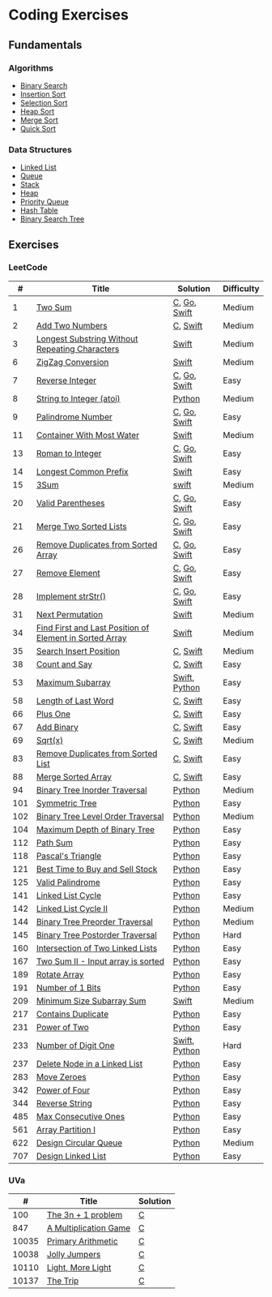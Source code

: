 # Coding Exercises

## Fundamentals
### Algorithms
- [Binary Search](./fundamentals/binary_search)
- [Insertion Sort](./fundamentals/insertion_sort)
- [Selection Sort](./fundamentals/selection_sort)
- [Heap Sort](./fundamentals/heap_sort)
- [Merge Sort](./fundamentals/merge_sort)
- [Quick Sort](./fundamentals/quick_sort)

### Data Structures
- [Linked List](./fundamentals/linked_list)
- [Queue](./fundamentals/queue)
- [Stack](./fundamentals/stack)
- [Heap](./fundamentals/heap)
- [Priority Queue](./fundamentals/priority_queue)
- [Hash Table](./fundamentals/hash_table)
- [Binary Search Tree](./fundamentals/binary_search_tree)

## Exercises
### LeetCode
| # | Title | Solution | Difficulty |
|---|-------|----------|------------|
|1|[Two Sum](https://leetcode.com/problems/two-sum/)| [C](./leetcode-c/lc_001.c), [Go](./leetcode-go/lc_001.go), [Swift](./leetcode-swift/lc_001.swift)|Medium|
|2|[Add Two Numbers](https://leetcode.com/problems/add-two-numbers/)| [C](./leetcode-c/lc_002.c), [Swift](./leetcode-swift/lc_002.swift)|Medium|
|3|[Longest Substring Without Repeating Characters](https://leetcode.com/problems/longest-substring-without-repeating-characters/)|[Swift](./leetcode-swift/lc_003.swift)|Medium|
|6|[ZigZag Conversion](https://leetcode.com/problems/zigzag-conversion/)|[Swift](./leetcode-swift/lc_006.swift)|Medium|
|7|[Reverse Integer](https://leetcode.com/problems/reverse-integer/)| [C](./leetcode-c/lc_002.c), [Go](./leetcode-go/lc_002.go), [Swift](./leetcode-swift/lc_007.swift)|Easy|
|8|[String to Integer (atoi)](https://leetcode.com/problems/string-to-integer-atoi/)|[Python](./leetcode-python/lc_008.py)|Medium|
|9|[Palindrome Number](https://leetcode.com/problems/palindrome-number/)| [C](./leetcode-c/lc_009.c), [Go](./leetcode-go/lc_009.go), [Swift](./leetcode-swift/lc_009.swift)|Easy|
|11|[Container With Most Water](https://leetcode.com/problems/container-with-most-water/)|[Swift](./leetcode-swift/lc_011.swift)|Medium|
|13|[Roman to Integer](https://leetcode.com/problems/roman-to-integer/)| [C](./leetcode-c/lc_013.c), [Go](./leetcode-go/lc_013.go), [Swift](./leetcode-swift/lc_013.swift)|Easy|
|14|[Longest Common Prefix](https://leetcode.com/problems/longest-common-prefix/)|[Swift](./leetcode-swift/lc_014.swift)|Easy|
|15|[3Sum](https://leetcode.com/problems/3sum/)|[swift](./leetcode-swift/lc_015.swift)|Medium|
|20|[Valid Parentheses](https://leetcode.com/problems/valid-parentheses/)| [C](./leetcode-c/lc_020.c), [Go](./leetcode-go/lc_020.go), [Swift](./leetcode-swift/lc_020.swift)|Easy|
|21|[Merge Two Sorted Lists](https://leetcode.com/problems/merge-two-sorted-lists/)| [C](./leetcode-c/lc_021.c), [Go](./leetcode-go/lc_021.go), [Swift](./leetcode-swift/lc_021.swift)|Easy|
|26|[Remove Duplicates from Sorted Array](https://leetcode.com/problems/remove-duplicates-from-sorted-array/)| [C](./leetcode-c/lc_026.c), [Go](./leetcode-go/lc_026.go), [Swift](./leetcode-swift/lc_026.swift)|Easy|
|27|[Remove Element](https://leetcode.com/problems/remove-element/)| [C](./leetcode-c/lc_027.c), [Go](./leetcode-go/lc_027.go), [Swift](./leetcode-swift/lc_027.swift)|Easy|
|28|[Implement strStr()](https://leetcode.com/problems/implement-strstr/)| [C](./leetcode-c/lc_028.c), [Go](./leetcode-go/lc_028.go), [Swift](./leetcode-swift/lc_028.swift)|Easy|
|31|[Next Permutation](https://leetcode.com/problems/next-permutation/)|[Swift](./leetcode-swift/lc_031.swift)|Medium|
|34|[Find First and Last Position of Element in Sorted Array](https://leetcode.com/problems/find-first-and-last-position-of-element-in-sorted-array/)|[Swift](./leetcode-swift/lc_034.swift)|Medium|
|35|[Search Insert Position](https://leetcode.com/problems/search-insert-position/)| [C](./leetcode-c/lc_035.c), [Swift](./leetcode-swift/lc_035.swift)|Medium|
|38|[Count and Say](https://leetcode.com/problems/count-and-say/)| [C](./leetcode-c/lc_038.c), [Swift](./leetcode-swift/lc_038.swift)|Easy|
|53|[Maximum Subarray](https://leetcode.com/problems/maximum-subarray/)|[Swift](./leetcode-swift/lc_053.swift), [Python](./leetcode-python/lc_053.py)|Easy|
|58|[Length of Last Word](https://leetcode.com/problems/length-of-last-word/)| [C](./leetcode-c/lc_058.c), [Swift](./leetcode-swift/lc_058.swift)|Easy|
|66|[Plus One](https://leetcode.com/problems/plus-one/)| [C](./leetcode-c/lc_066.c), [Swift](./leetcode-swift/lc_066.swift)|Easy|
|67|[Add Binary](https://leetcode.com/problems/add-binary/)| [C](./leetcode-c/lc_067.c), [Swift](./leetcode-swift/lc_067.swift)|Easy|
|69|[Sqrt(x)](https://leetcode.com/problems/sqrtx/)| [C](./leetcode-c/lc_069.c), [Swift](./leetcode-swift/lc_069.swift)|Medium|
|83|[Remove Duplicates from Sorted List](https://leetcode.com/problems/remove-duplicates-from-sorted-list/)| [C](./leetcode-c/lc_083.c), [Swift](./leetcode-swift/lc_083.swift)|Easy|
|88|[Merge Sorted Array](https://leetcode.com/problems/merge-sorted-array/)| [C](./leetcode-c/lc_088.c), [Swift](./leetcode-swift/lc_088.swift)|Easy|
|94|[Binary Tree Inorder Traversal](https://leetcode.com/problems/binary-tree-inorder-traversal/)|[Python](./leetcode-python/lc_094.py)|Medium|
|101|[Symmetric Tree](https://leetcode.com/problems/symmetric-tree/)|[Python](./leetcode-python/lc_104.py)|Easy|
|102|[Binary Tree Level Order Traversal](https://leetcode.com/problems/binary-tree-level-order-traversal/)|[Python](./leetcode-python/lc_102.python)|Medium|
|104|[Maximum Depth of Binary Tree](https://leetcode.com/problems/maximum-depth-of-binary-tree/)|[Python](./leetcode-python/lc_104.py)|Easy|
|112|[Path Sum](https://leetcode.com/problems/path-sum/)|[Python](./leetcode-python/lc_112.py)|Easy|
|118|[Pascal's Triangle](https://leetcode.com/problems/pascals-triangle/)|[Python](./leetcode-python/lc_118.py)|Easy|
|121|[Best Time to Buy and Sell Stock](https://leetcode.com/problems/best-time-to-buy-and-sell-stock/)|[Python](./leetcode-python/lc_121.py)|Easy|
|125|[Valid Palindrome](https://leetcode.com/problems/valid-palindrome/)|[Python](./leetcode-python/lc_125.py)|Easy|
|141|[Linked List Cycle](https://leetcode.com/problems/linked-list-cycle/)|[Python](./leetcode-python/lc_141a.py)|Easy|
|142|[Linked List Cycle II](https://leetcode.com/problems/linked-list-cycle-ii/)|[Python](./leetcode-python/lc_142a.py)|Medium|
|144|[Binary Tree Preorder Traversal](https://leetcode.com/problems/binary-tree-preorder-traversal/)|[Python](./leetcode-python/lc_144a.py)|Medium|
|145|[Binary Tree Postorder Traversal](https://leetcode.com/problems/binary-tree-postorder-traversal/)|[Python](./leetcode-python/lc_145a.py)|Hard|
|160|[Intersection of Two Linked Lists](https://leetcode.com/problems/intersection-of-two-linked-lists/)|[Python](./leetcode-python/lc_160.py)|Easy|
|167|[Two Sum II - Input array is sorted](https://leetcode.com/problems/two-sum-ii-input-array-is-sorted/)|[Python](./leetcode-python/lc_167.py)|Easy|
|189|[Rotate Array](https://leetcode.com/problems/rotate-array/)|[Python](./leetcode-python/lc_189.py)|Easy|
|191|[Number of 1 Bits](https://leetcode.com/problemset/all/?status=Solved)|[Python](./leetcode-python/lc_191.py)|Easy|
|209|[Minimum Size Subarray Sum](https://leetcode.com/problems/minimum-size-subarray-sum/)|[Swift](./leetcode-swift/lc_209.swift)|Medium|
|217|[Contains Duplicate](https://leetcode.com/problems/contains-duplicate/)|[Python](./leetcode-python/lc_217.py)|Easy|
|231|[Power of Two](https://leetcode.com/problems/power-of-two/)|[Python](./leetcode-python/lc_217.py)|Easy|
|233|[Number of Digit One](https://leetcode.com/problems/number-of-digit-one/)|[Swift](./leetcode-swift/lc_233.swift), [Python](./leetcode-python/lc_233.py)|Hard|
|237|[Delete Node in a Linked List](https://leetcode.com/problems/delete-node-in-a-linked-list/)|[Python](./leetcode-python/lc_237.py)|Easy|
|283|[Move Zeroes](https://leetcode.com/problems/move-zeroes/)|[Python](./leetcode-python/lc_283.py)|Easy|
|342|[Power of Four](https://leetcode.com/problems/power-of-four/)|[Python](./leetcode-python/lc_342.py)|Easy|
|344|[Reverse String](https://leetcode.com/problems/reverse-string/)|[Python](./leetcode-python/lc_344.py)|Easy|
|485|[Max Consecutive Ones](https://leetcode.com/problems/max-consecutive-ones/)|[Python](./leetcode-python/lc_485.py)|Easy|
|561|[Array Partition I](https://leetcode.com/problems/array-partition-i/)|[Python](./leetcode-python/lc_561.py)|Easy|
|622|[Design Circular Queue](https://leetcode.com/problems/design-circular-queue/)|[Python](./leetcode-python/lc_622.py)|Medium|
|707|[Design Linked List](https://leetcode.com/problems/design-linked-list/)|[Python](./leetcode-python/lc_707.py)|Easy|

### UVa
| # | Title | Solution |
|---|-------|----------|
|100|[The 3n + 1 problem](https://uva.onlinejudge.org/external/1/100.pdf/)| [C](./uva/uva_100.c)|
|847|[A Multiplication Game](https://uva.onlinejudge.org/external/8/847.pdf/)| [C](./uva/uva_847.c)|
|10035|[Primary Arithmetic](https://uva.onlinejudge.org/external/100/10035.pdf/)| [C](./uva/uva_10035.c)|
|10038|[Jolly Jumpers](https://uva.onlinejudge.org/external/100/10038.pdf/)| [C](./uva/uva_10038.c)|
|10110|[Light, More Light](https://uva.onlinejudge.org/external/101/10110.pdf/)| [C](./uva/uva_10110.c)|
|10137|[The Trip](https://uva.onlinejudge.org/external/101/10137.pdf/)| [C](./uva/uva_10137.c)|
